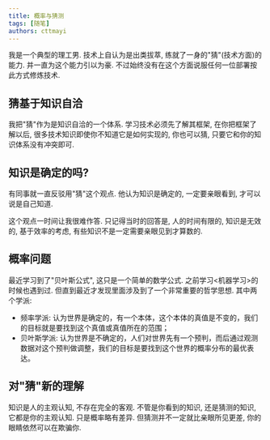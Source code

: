 ```yaml
---
title: 概率与猜测
tags: [随笔]
authors: cttmayi
---
```


我是一个典型的理工男. 技术上自认为是出类拔萃, 练就了一身的"猜"(技术方面)的能力. 并一直为这个能力引以为豪. 不过始终没有在这个方面说服任何一位部署按此方式修炼技术.

## 猜基于知识自洽
我把"猜"作为是知识自洽的一个体系. 学习技术必须先了解其框架, 在你把框架了解以后, 很多技术知识即使你不知道它是如何实现的, 你也可以猜, 只要它和你的知识体系没有冲突即可.

## 知识是确定的吗?
有同事就一直反驳用"猜"这个观点. 他认为知识是确定的, 一定要亲眼看到, 才可以说是自己知道.

这个观点一时间让我很难作答. 只记得当时的回答是, 人的时间有限的, 知识是无效的, 基于效率的考虑, 有些知识不是一定需要亲眼见到才算数的.

## 概率问题
最近学习到了"贝叶斯公式", 这只是一个简单的数学公式. 之前学习\<机器学习\>的时候也遇到过. 但直到最近才发现里面涉及到了一个非常重要的哲学思想. 
其中两个学派:

- 频率学派: 认为世界是确定的，有一个本体，这个本体的真值是不变的，我们的目标就是要找到这个真值或真值所在的范围；
- 贝叶斯学派: 认为世界是不确定的，人们对世界先有一个预判，而后通过观测数据对这个预判做调整，我们的目标是要找到这个世界的概率分布的最优表达。

## 对"猜"新的理解
知识是人的主观认知, 不存在完全的客观. 不管是你看到的知识, 还是猜测的知识, 它都是你的主观认知. 只是概率略有差异. 但猜测并不一定就比亲眼所见更差, 你的眼睛依然可以在欺骗你.